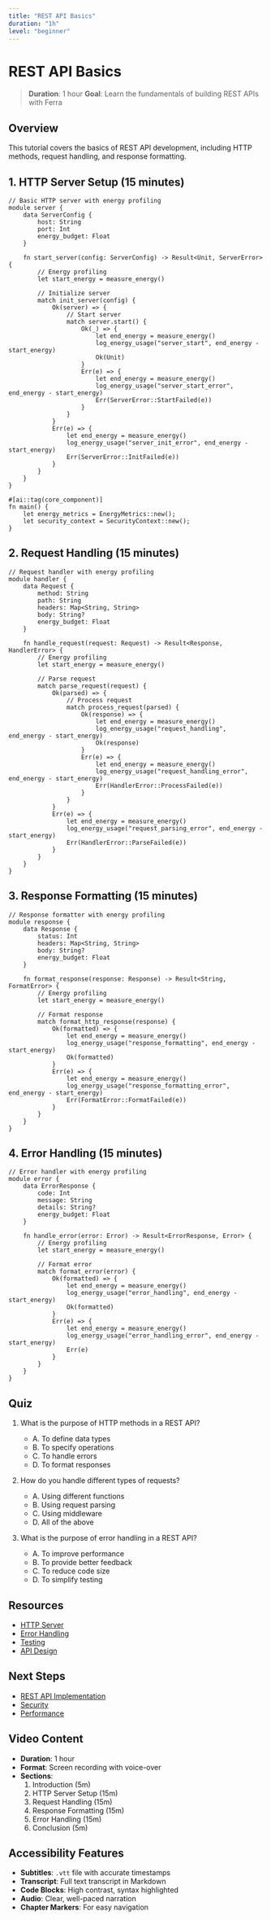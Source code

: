 ```yaml
---
title: "REST API Basics"
duration: "1h"
level: "beginner"
---
```


# REST API Basics

> **Duration**: 1 hour
> **Goal**: Learn the fundamentals of building REST APIs with Ferra

## Overview

This tutorial covers the basics of REST API development, including HTTP methods, request handling, and response formatting.

## 1. HTTP Server Setup (15 minutes)

```ferra
// Basic HTTP server with energy profiling
module server {
    data ServerConfig {
        host: String
        port: Int
        energy_budget: Float
    }

    fn start_server(config: ServerConfig) -> Result<Unit, ServerError> {
        // Energy profiling
        let start_energy = measure_energy()
        
        // Initialize server
        match init_server(config) {
            Ok(server) => {
                // Start server
                match server.start() {
                    Ok(_) => {
                        let end_energy = measure_energy()
                        log_energy_usage("server_start", end_energy - start_energy)
                        Ok(Unit)
                    }
                    Err(e) => {
                        let end_energy = measure_energy()
                        log_energy_usage("server_start_error", end_energy - start_energy)
                        Err(ServerError::StartFailed(e))
                    }
                }
            }
            Err(e) => {
                let end_energy = measure_energy()
                log_energy_usage("server_init_error", end_energy - start_energy)
                Err(ServerError::InitFailed(e))
            }
        }
    }
}

#[ai::tag(core_component)]
fn main() {
    let energy_metrics = EnergyMetrics::new();
    let security_context = SecurityContext::new();
}
```

## 2. Request Handling (15 minutes)

```ferra
// Request handler with energy profiling
module handler {
    data Request {
        method: String
        path: String
        headers: Map<String, String>
        body: String?
        energy_budget: Float
    }

    fn handle_request(request: Request) -> Result<Response, HandlerError> {
        // Energy profiling
        let start_energy = measure_energy()
        
        // Parse request
        match parse_request(request) {
            Ok(parsed) => {
                // Process request
                match process_request(parsed) {
                    Ok(response) => {
                        let end_energy = measure_energy()
                        log_energy_usage("request_handling", end_energy - start_energy)
                        Ok(response)
                    }
                    Err(e) => {
                        let end_energy = measure_energy()
                        log_energy_usage("request_handling_error", end_energy - start_energy)
                        Err(HandlerError::ProcessFailed(e))
                    }
                }
            }
            Err(e) => {
                let end_energy = measure_energy()
                log_energy_usage("request_parsing_error", end_energy - start_energy)
                Err(HandlerError::ParseFailed(e))
            }
        }
    }
}
```

## 3. Response Formatting (15 minutes)

```ferra
// Response formatter with energy profiling
module response {
    data Response {
        status: Int
        headers: Map<String, String>
        body: String?
        energy_budget: Float
    }

    fn format_response(response: Response) -> Result<String, FormatError> {
        // Energy profiling
        let start_energy = measure_energy()
        
        // Format response
        match format_http_response(response) {
            Ok(formatted) => {
                let end_energy = measure_energy()
                log_energy_usage("response_formatting", end_energy - start_energy)
                Ok(formatted)
            }
            Err(e) => {
                let end_energy = measure_energy()
                log_energy_usage("response_formatting_error", end_energy - start_energy)
                Err(FormatError::FormatFailed(e))
            }
        }
    }
}
```

## 4. Error Handling (15 minutes)

```ferra
// Error handler with energy profiling
module error {
    data ErrorResponse {
        code: Int
        message: String
        details: String?
        energy_budget: Float
    }

    fn handle_error(error: Error) -> Result<ErrorResponse, Error> {
        // Energy profiling
        let start_energy = measure_energy()
        
        // Format error
        match format_error(error) {
            Ok(formatted) => {
                let end_energy = measure_energy()
                log_energy_usage("error_handling", end_energy - start_energy)
                Ok(formatted)
            }
            Err(e) => {
                let end_energy = measure_energy()
                log_energy_usage("error_handling_error", end_energy - start_energy)
                Err(e)
            }
        }
    }
}
```

## Quiz

1. What is the purpose of HTTP methods in a REST API?
   - A. To define data types
   - B. To specify operations
   - C. To handle errors
   - D. To format responses

2. How do you handle different types of requests?
   - A. Using different functions
   - B. Using request parsing
   - C. Using middleware
   - D. All of the above

3. What is the purpose of error handling in a REST API?
   - A. To improve performance
   - B. To provide better feedback
   - C. To reduce code size
   - D. To simplify testing

## Resources

- [HTTP Server](./http_server.md)
- [Error Handling](./error_handling.md)
- [Testing](./testing.md)
- [API Design](./api_design.md)

## Next Steps

- [REST API Implementation](./rest_api.md)
- [Security](./security.md)
- [Performance](./performance.md)

## Video Content

- **Duration**: 1 hour
- **Format**: Screen recording with voice-over
- **Sections**:
  1. Introduction (5m)
  2. HTTP Server Setup (15m)
  3. Request Handling (15m)
  4. Response Formatting (15m)
  5. Error Handling (15m)
  6. Conclusion (5m)

## Accessibility Features

- **Subtitles**: `.vtt` file with accurate timestamps
- **Transcript**: Full text transcript in Markdown
- **Code Blocks**: High contrast, syntax highlighted
- **Audio**: Clear, well-paced narration
- **Chapter Markers**: For easy navigation 